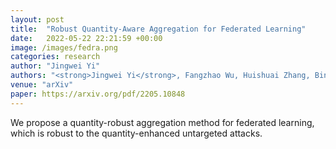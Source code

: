 ```yaml
---
layout: post
title:  "Robust Quantity-Aware Aggregation for Federated Learning"
date:   2022-05-22 22:21:59 +00:00
image: /images/fedra.png
categories: research
author: "Jingwei Yi"
authors: "<strong>Jingwei Yi</strong>, Fangzhao Wu, Huishuai Zhang, Bin Zhu, Tao Qi, Guangzhong Sun, Xing Xie"
venue: "arXiv"
paper: https://arxiv.org/pdf/2205.10848
---
```

We propose a quantity-robust aggregation method for federated learning, which is robust to the quantity-enhanced untargeted attacks.